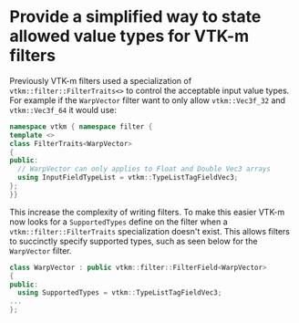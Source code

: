 # Provide a simplified way to state allowed value types for VTK-m filters

Previously VTK-m filters used a specialization of `vtkm::filter::FilterTraits<>` to control
the acceptable input value types. For example if the `WarpVector` filter want to only allow
`vtkm::Vec3f_32` and `vtkm::Vec3f_64` it would use:

```cpp
namespace vtkm { namespace filter {
template <>
class FilterTraits<WarpVector>
{
public:
  // WarpVector can only applies to Float and Double Vec3 arrays
  using InputFieldTypeList = vtkm::TypeListTagFieldVec3;
};
}}
```

This increase the complexity of writing filters. To make this easier VTK-m now looks for
a `SupportedTypes` define on the filter when a `vtkm::filter::FilterTraits` specialization
doesn't exist. This allows filters to succinctly specify supported types, such as seen below
for the `WarpVector` filter. 

```cpp
class WarpVector : public vtkm::filter::FilterField<WarpVector>
{
public:
  using SupportedTypes = vtkm::TypeListTagFieldVec3;
...
};
```
